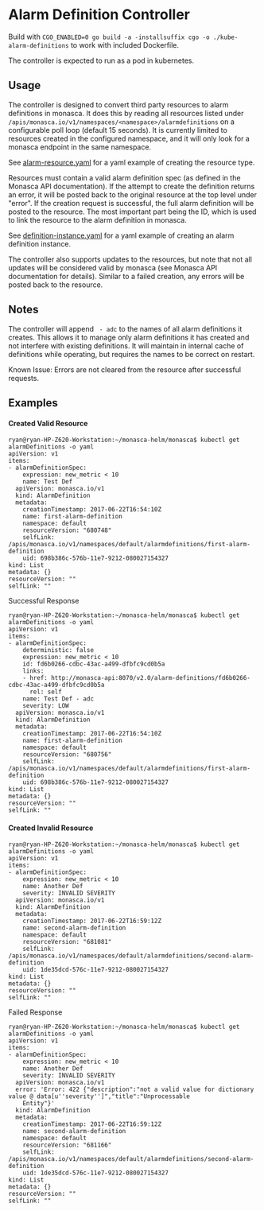 # Alarm Definition Controller

Build with ```CGO_ENABLED=0 go build -a -installsuffix cgo -o ./kube-alarm-definitions``` to work with included Dockerfile.

The controller is expected to run as a pod in kubernetes.

## Usage
The controller is designed to convert third party resources to alarm definitions in monasca.
It does this by reading all resources listed under ```/apis/monasca.io/v1/namespaces/<namespace>/alarmdefinitions```
 on a configurable poll loop (default 15 seconds). It is currently limited to resources created in the configured namespace, and it will only look for a monasca
endpoint in the same namespace.

See [alarm-resource.yaml](https://github.com/monasca/alarm-definition-controller/blob/master/alarm-resource.yaml) for a
yaml example of creating the resource type.

Resources must contain a valid alarm definition spec (as defined in the Monasca API documentation). If the attempt to create
the definition returns an error, it will be posted back to the original resource at the top level under "error". If the creation
request is successful, the full alarm definition will be posted to the resource. The most important part being the ID, which is
used to link the resource to the alarm definition in monasca.

See [definition-instance.yaml](https://github.com/monasca/alarm-definition-controller/blob/master/definition-instance.yaml)
for a yaml example of creating an alarm definition instance.

The controller also supports updates to the resources, but note that not all updates will be considered valid by monasca 
(see Monasca API documentation for details).
Similar to a failed creation, any errors will be posted back to the resource.

## Notes
The controller will append ``` - adc``` to the names of all alarm definitions it creates. This allows it to manage only alarm definitions
it has created and not interfere with existing definitions. It will maintain in internal cache of definitions while operating,
but requires the names to be correct on restart.

Known Issue: Errors are not cleared from the resource after successful requests.

## Examples
#### Created Valid Resource
```
ryan@ryan-HP-Z620-Workstation:~/monasca-helm/monasca$ kubectl get alarmDefinitions -o yaml
apiVersion: v1
items:
- alarmDefinitionSpec:
    expression: new_metric < 10
    name: Test Def
  apiVersion: monasca.io/v1
  kind: AlarmDefinition
  metadata:
    creationTimestamp: 2017-06-22T16:54:10Z
    name: first-alarm-definition
    namespace: default
    resourceVersion: "680748"
    selfLink: /apis/monasca.io/v1/namespaces/default/alarmdefinitions/first-alarm-definition
    uid: 698b386c-576b-11e7-9212-080027154327
kind: List
metadata: {}
resourceVersion: ""
selfLink: ""
```

Successful Response
```
ryan@ryan-HP-Z620-Workstation:~/monasca-helm/monasca$ kubectl get alarmDefinitions -o yaml
apiVersion: v1
items:
- alarmDefinitionSpec:
    deterministic: false
    expression: new_metric < 10
    id: fd6b0266-cdbc-43ac-a499-dfbfc9cd0b5a
    links:
    - href: http://monasca-api:8070/v2.0/alarm-definitions/fd6b0266-cdbc-43ac-a499-dfbfc9cd0b5a
      rel: self
    name: Test Def - adc
    severity: LOW
  apiVersion: monasca.io/v1
  kind: AlarmDefinition
  metadata:
    creationTimestamp: 2017-06-22T16:54:10Z
    name: first-alarm-definition
    namespace: default
    resourceVersion: "680756"
    selfLink: /apis/monasca.io/v1/namespaces/default/alarmdefinitions/first-alarm-definition
    uid: 698b386c-576b-11e7-9212-080027154327
kind: List
metadata: {}
resourceVersion: ""
selfLink: ""
```

#### Created Invalid Resource
```
ryan@ryan-HP-Z620-Workstation:~/monasca-helm/monasca$ kubectl get alarmDefinitions -o yaml
apiVersion: v1
items:
- alarmDefinitionSpec:
    expression: new_metric < 10
    name: Another Def
    severity: INVALID SEVERITY
  apiVersion: monasca.io/v1
  kind: AlarmDefinition
  metadata:
    creationTimestamp: 2017-06-22T16:59:12Z
    name: second-alarm-definition
    namespace: default
    resourceVersion: "681081"
    selfLink: /apis/monasca.io/v1/namespaces/default/alarmdefinitions/second-alarm-definition
    uid: 1de35dcd-576c-11e7-9212-080027154327
kind: List
metadata: {}
resourceVersion: ""
selfLink: ""
```

Failed Response
```
ryan@ryan-HP-Z620-Workstation:~/monasca-helm/monasca$ kubectl get alarmDefinitions -o yaml
apiVersion: v1
items:
- alarmDefinitionSpec:
    expression: new_metric < 10
    name: Another Def
    severity: INVALID SEVERITY
  apiVersion: monasca.io/v1
  error: 'Error: 422 {"description":"not a valid value for dictionary value @ data[u''severity'']","title":"Unprocessable
    Entity"}'
  kind: AlarmDefinition
  metadata:
    creationTimestamp: 2017-06-22T16:59:12Z
    name: second-alarm-definition
    namespace: default
    resourceVersion: "681166"
    selfLink: /apis/monasca.io/v1/namespaces/default/alarmdefinitions/second-alarm-definition
    uid: 1de35dcd-576c-11e7-9212-080027154327
kind: List
metadata: {}
resourceVersion: ""
selfLink: ""
```

